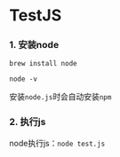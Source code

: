 # TestJS

### 1. 安装node

`brew install node`

`node -v`

安装`node.js`时会自动安装`npm`

### 2. 执行js

node执行js：`node test.js`
